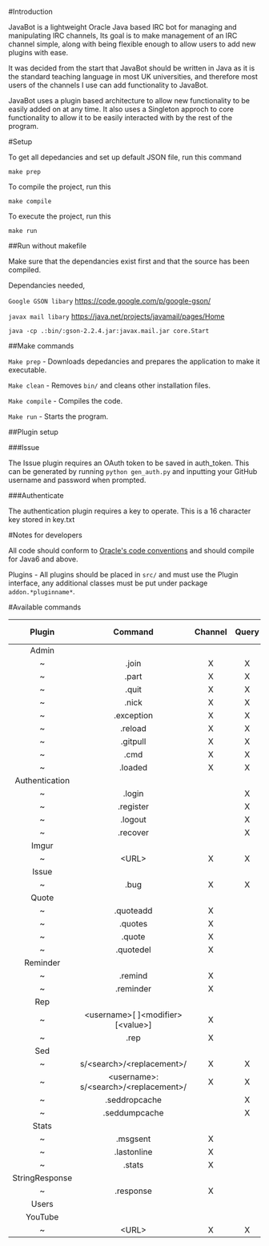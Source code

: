 #Introduction

JavaBot is a lightweight Oracle Java based IRC bot for managing and manipulating IRC channels, 
Its goal is to make management of an IRC channel simple, along with being flexible enough to allow users to add new
plugins with ease.

It was decided from the start that JavaBot should be written in Java as it is the standard teaching language in most
UK universities, and therefore most users of the channels I use can add functionality to JavaBot.

JavaBot uses a plugin based architecture to allow new functionality to be easily added on at any time.
It also uses a Singleton approch to core functionality to allow it to be easily interacted with by the rest of the
program.


#Setup

To get all depedancies and set up default JSON file, run this command

`make prep`

To compile the project, run this

`make compile`

To execute the project, run this

`make run`


##Run without makefile

Make sure that the dependancies exist first and that the source has been compiled.

Dependancies needed, 

`Google GSON libary` https://code.google.com/p/google-gson/

`javax mail libary` https://java.net/projects/javamail/pages/Home

`java -cp .:bin/:gson-2.2.4.jar:javax.mail.jar core.Start`


##Make commands

`Make prep` - Downloads depedancies and prepares the application to make it executable.

`Make clean` - Removes `bin/` and cleans other installation files.

`Make compile` - Compiles the code.

`Make run` - Starts the program.

##Plugin setup

###Issue

The Issue plugin requires an OAuth token to be saved in auth_token.
This can be generated by running
`python gen_auth.py`
and inputting your GitHub username and password when prompted.

###Authenticate

The authentication plugin requires a key to operate.
This is a 16 character key stored in key.txt

#Notes for developers

All code should conform to [Oracle's code conventions](http://www.oracle.com/technetwork/java/javase/documentation/codeconvtoc-136057.html)
and should compile for Java6 and above.

Plugins - All plugins should be placed in `src/` and must use the Plugin interface, any additional classes must
be put under package `addon.*pluginname*`.

#Available commands

|Plugin|Command|Channel|Query|Needs Admin|
|:----:|:-----:|:-----:|:---:|:---------:|
|Admin|
|~|.join|X|X|X|
|~|.part|X|X|X|
|~|.quit|X|X|X|
|~|.nick|X|X|X|
|~|.exception|X|X|X|
|~|.reload|X|X|X|
|~|.gitpull|X|X|X|
|~|.cmd|X|X|X|
|~|.loaded|X|X||
|Authentication|
|~|.login||X||
|~|.register||X||
|~|.logout||X||
|~|.recover||X||
|Imgur|
|~|\<URL\>|X|X||
|Issue|
|~|.bug|X|X|X|
|Quote|
|~|.quoteadd|X|||
|~|.quotes|X|||
|~|.quote|X|||
|~|.quotedel|X|||
|Reminder|
|~|.remind|X|||
|~|.reminder|X|||
|Rep|
|~|\<username\>[ ]\<modifier\> [\<value\>]|X|||
|~|.rep|X|||
|Sed|
|~|s/\<search\>/\<replacement\>/|X|X||
|~|\<username\>: s/\<search\>/\<replacement\>/|X|X||
|~|.seddropcache||X|X|
|~|.seddumpcache||X|X|
|Stats|
|~|.msgsent|X|||
|~|.lastonline|X|||
|~|.stats|X|||
|StringResponse|
|~|.response|X||X|
|Users|
|YouTube|
|~|\<URL\>|X|X||

